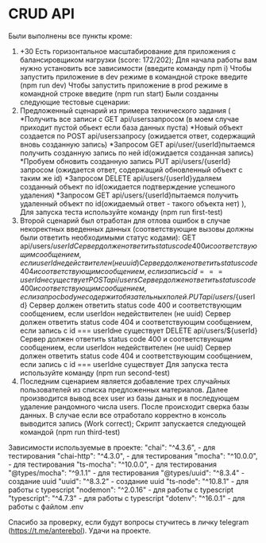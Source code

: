 # CRUD API
Были выполнены все пункты кроме: 
  1. +30 Есть горизонтальное масштабирование для приложения с балансировщиком нагрузки (score: 172/202);
Для начала работы вам нужно установить все зависимости (введите команду npm i)
Чтобы запустить приложение в dev режиме в командной строке введите (npm run dev)
Чтобы запустить приложение в prod режиме в командной строке введите (npm run start)
Были созданны следующие тестовые сценарии: 
1. Предложенный сценарий из примера технического задания (
  *Получить все записи с GET api/usersзапросом (в моем случае приходит пустой обьект если база данных пуста)
  *Новый объект создается по POST api/usersзапросу (ожидается ответ, содержащий вновь созданную запись)
  *Запросом GET api/user/{userId}пытаемся получить созданную запись по ней id(ожидается созданная запись)
  *Пробуем обновить созданную запись PUT api/users/{userId}запросом (ожидается ответ, содержащий обновленный объект с таким же id)
  *Запросом DELETE api/users/{userId}удаляем созданный объект по id(ожидается подтверждение успешного удаления)
  *Запросом GET api/users/{userId}пытаемся получить удаленный объект по id(ожидаемый ответ - такого объекта нет)
),
  Для запуска теста используйте команду (npm run first-test)
2. Второй сценарий был отработан для отлова ошибок в случае некоректных введенных данных (соответствующие вызовы должны были ответить необходимыми статус кодами):
  GET api/users/${userId}
    Сервер должен ответить status code 400 и соответствующим сообщением, если userId недействителен (не uuid)
    Сервер должен ответить status code 404 и соответствующим сообщением, если запись с id === userId не существует
  POST api/users
    Сервер должен ответить status code 400 и соответствующим сообщением, если запрос body не содержит обязательных полей.
  PUT api/users/${userId}
    Сервер должен ответить status code 400 и соответствующим сообщением, если userIdон недействителен (не uuid)
    Сервер должен ответить status code 404 и соответствующим сообщением, если запись с id === userIdне существует
  DELETE api/users/${userId}
    Сервер должен ответить status code 400 и соответствующим сообщением, если userIdон недействителен (не uuid)
    Сервер должен ответить status code 404 и соответствующим сообщением, если запись с id === userIdне существует
  Для запуска теста используйте команду (npm run second-test)
3. Последним сценарием является добавление трех случайных пользователей из списка предложенных материалов. Далее производится вывод всех user из базы даных и в последующем удаление рандомного числа users. После происходит сверка базы данных. В случае если все отработало корректно в консоль выводится запись (Work correct);
Скрипт запускается следующей командой (npm run third-test)

Зависимости используемые в проекте:
  "chai": "^4.3.6", - для тестирования
  "chai-http": "^4.3.0", - для тестирования
  "mocha": "^10.0.0", - для тестирования
  "ts-mocha": "^10.0.0", - для тестирования
  "@types/mocha": "^9.1.1" - для тестирования
  "@types/uuid": "^8.3.4" - создание uuid
  "uuid": "^8.3.2" - создание uuid
  "ts-node": "^10.8.1" - для работы с typescript
  "nodemon": "^2.0.16" - для работы с typescript
  "typescript": "^4.7.3" - для работы с typescript
  "dotenv": "^16.0.1" - для работы с файлом .env

Спасибо за проверку, если будут вопросы стучитесь в личку telegram (https://t.me/anterebol). Удачи на проекте.


